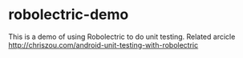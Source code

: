 # robolectric-demo
This is a demo of using Robolectric to do unit testing. Related arcicle http://chriszou.com/android-unit-testing-with-robolectric
